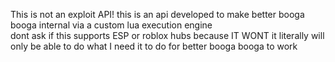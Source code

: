 This is not an exploit API! this is an api developed to make better booga booga internal via a custom lua execution engine
</br> dont ask if this supports ESP or roblox hubs because IT WONT it literally will only be able to do what I need it to do for better booga booga to work

